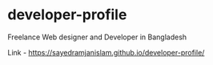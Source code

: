 # developer-profile
Freelance Web designer and Developer in Bangladesh

Link - https://sayedramjanislam.github.io/developer-profile/
